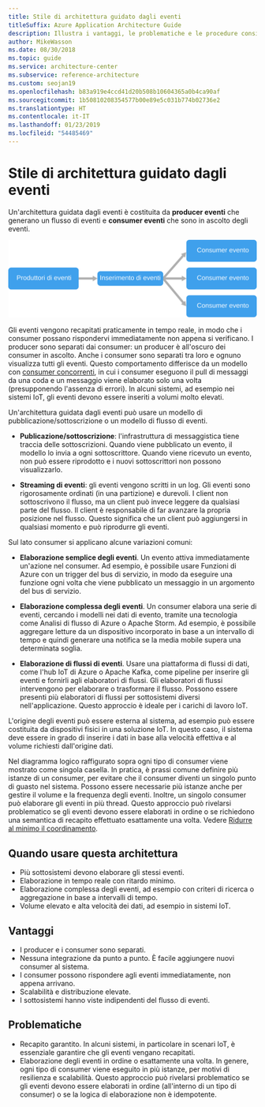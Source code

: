 ```yaml
---
title: Stile di architettura guidato dagli eventi
titleSuffix: Azure Application Architecture Guide
description: Illustra i vantaggi, le problematiche e le procedure consigliate per le architetture IoT e guidate dagli eventi in Azure.
author: MikeWasson
ms.date: 08/30/2018
ms.topic: guide
ms.service: architecture-center
ms.subservice: reference-architecture
ms.custom: seojan19
ms.openlocfilehash: b83a919e4ccd41d20b508b10604365a0b4ca90af
ms.sourcegitcommit: 1b50810208354577b00e89e5c031b774b02736e2
ms.translationtype: HT
ms.contentlocale: it-IT
ms.lasthandoff: 01/23/2019
ms.locfileid: "54485469"
---
```

# <a name="event-driven-architecture-style"></a>Stile di architettura guidato dagli eventi

Un'architettura guidata dagli eventi è costituita da **producer eventi** che generano un flusso di eventi e **consumer eventi** che sono in ascolto degli eventi.

![Diagramma dello stile di un'architettura guidata dagli eventi](./images/event-driven.svg)

Gli eventi vengono recapitati praticamente in tempo reale, in modo che i consumer possano rispondervi immediatamente non appena si verificano. I producer sono separati dai consumer: un producer è all'oscuro dei consumer in ascolto. Anche i consumer sono separati tra loro e ognuno visualizza tutti gli eventi. Questo comportamento differisce da un modello con [consumer concorrenti][competing-consumers], in cui i consumer eseguono il pull di messaggi da una coda e un messaggio viene elaborato solo una volta (presupponendo l'assenza di errori). In alcuni sistemi, ad esempio nei sistemi IoT, gli eventi devono essere inseriti a volumi molto elevati.

Un'architettura guidata dagli eventi può usare un modello di pubblicazione/sottoscrizione o un modello di flusso di eventi.

- **Publicazione/sottoscrizione**: l'infrastruttura di messaggistica tiene traccia delle sottoscrizioni. Quando viene pubblicato un evento, il modello lo invia a ogni sottoscrittore. Quando viene ricevuto un evento, non può essere riprodotto e i nuovi sottoscrittori non possono visualizzarlo.

- **Streaming di eventi**: gli eventi vengono scritti in un log. Gli eventi sono rigorosamente ordinati (in una partizione) e durevoli. I client non sottoscrivono il flusso, ma un client può invece leggere da qualsiasi parte del flusso. Il client è responsabile di far avanzare la propria posizione nel flusso. Questo significa che un client può aggiungersi in qualsiasi momento e può riprodurre gli eventi.

Sul lato consumer si applicano alcune variazioni comuni:

- **Elaborazione semplice degli eventi**. Un evento attiva immediatamente un'azione nel consumer. Ad esempio, è possibile usare Funzioni di Azure con un trigger del bus di servizio, in modo da eseguire una funzione ogni volta che viene pubblicato un messaggio in un argomento del bus di servizio.

- **Elaborazione complessa degli eventi**. Un consumer elabora una serie di eventi, cercando i modelli nei dati di evento, tramite una tecnologia come Analisi di flusso di Azure o Apache Storm. Ad esempio, è possibile aggregare letture da un dispositivo incorporato in base a un intervallo di tempo e quindi generare una notifica se la media mobile supera una determinata soglia.

- **Elaborazione di flussi di eventi**. Usare una piattaforma di flussi di dati, come l'hub IoT di Azure o Apache Kafka, come pipeline per inserire gli eventi e fornirli agli elaboratori di flussi. Gli elaboratori di flussi intervengono per elaborare o trasformare il flusso. Possono essere presenti più elaboratori di flussi per sottosistemi diversi nell'applicazione. Questo approccio è ideale per i carichi di lavoro IoT.

L'origine degli eventi può essere esterna al sistema, ad esempio può essere costituita da dispositivi fisici in una soluzione IoT. In questo caso, il sistema deve essere in grado di inserire i dati in base alla velocità effettiva e al volume richiesti dall'origine dati.

Nel diagramma logico raffigurato sopra ogni tipo di consumer viene mostrato come singola casella. In pratica, è prassi comune definire più istanze di un consumer, per evitare che il consumer diventi un singolo punto di guasto nel sistema. Possono essere necessarie più istanze anche per gestire il volume e la frequenza degli eventi. Inoltre, un singolo consumer può elaborare gli eventi in più thread. Questo approccio può rivelarsi problematico se gli eventi devono essere elaborati in ordine o se richiedono una semantica di recapito effettuato esattamente una volta. Vedere [Ridurre al minimo il coordinamento][minimize-coordination].

## <a name="when-to-use-this-architecture"></a>Quando usare questa architettura

- Più sottosistemi devono elaborare gli stessi eventi.
- Elaborazione in tempo reale con ritardo minimo.
- Elaborazione complessa degli eventi, ad esempio con criteri di ricerca o aggregazione in base a intervalli di tempo.
- Volume elevato e alta velocità dei dati, ad esempio in sistemi IoT.

## <a name="benefits"></a>Vantaggi

- I producer e i consumer sono separati.
- Nessuna integrazione da punto a punto. È facile aggiungere nuovi consumer al sistema.
- I consumer possono rispondere agli eventi immediatamente, non appena arrivano.
- Scalabilità e distribuzione elevate.
- I sottosistemi hanno viste indipendenti del flusso di eventi.

## <a name="challenges"></a>Problematiche

- Recapito garantito. In alcuni sistemi, in particolare in scenari IoT, è essenziale garantire che gli eventi vengano recapitati.
- Elaborazione degli eventi in ordine o esattamente una volta. In genere, ogni tipo di consumer viene eseguito in più istanze, per motivi di resilienza e scalabilità. Questo approccio può rivelarsi problematico se gli eventi devono essere elaborati in ordine (all'interno di un tipo di consumer) o se la logica di elaborazione non è idempotente.

 <!-- links -->

[competing-consumers]: ../../patterns/competing-consumers.md
[minimize-coordination]: ../design-principles/minimize-coordination.md
